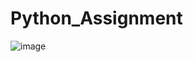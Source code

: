 # Python_Assignment
![image](https://user-images.githubusercontent.com/117031740/199033303-50b9044b-c143-415c-9a10-5e2d3e794eb7.png)

